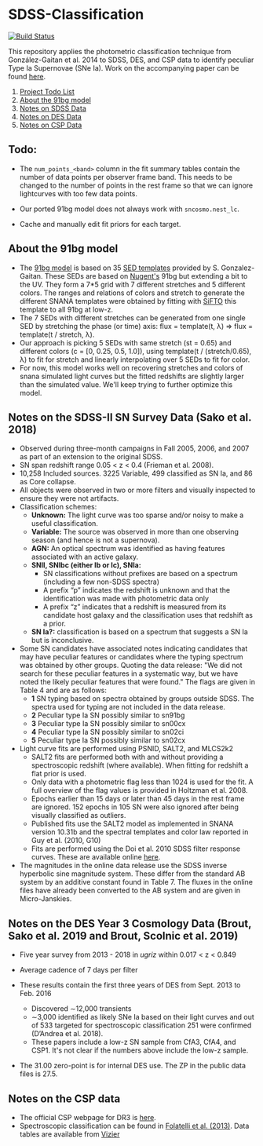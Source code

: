 # SDSS-Classification

  [![Build Status](https://travis-ci.com/mwvgroup/SDSS-Classification.svg?token=MKWwaqNeMpyaNQ2HGxM7&branch=master)](https://travis-ci.com/mwvgroup/SDSS-Classification)

This repository applies the photometric classification technique from González-Gaitan et al. 2014 to SDSS, DES, and CSP data to identify peculiar Type Ia Supernovae (SNe Ia).  Work on the accompanying paper can be found [here](https://github.com/mwvgroup/91bg_paper).

1. [Project Todo List](#todo)
1. [About the 91bg model](#about-the-91bg-model)
1. [Notes on SDSS Data](#notes-on-the-sdss-ii-sn-survey-data-sako-et-al-2018)
1. [Notes on DES Data](#notes-on-the-des-year-3-cosmology-data-brout-sako-et-al-2019-and-brout-scolnic-et-al-2019)
1. [Notes on CSP Data](#notes-on-the-csp-data)



## Todo:

- The `num_points_<band>` column in the fit summary tables contain the number of data points per observer frame band. This needs to be changed to the number of points in the rest frame so that we can ignore lightcurves with too few data points.

- Our ported 91bg model does not always work with `sncosmo.nest_lc`.

- Cache and manually edit fit priors for each target.


## About the 91bg model

- The [91bg model](https://github.com/mwvgroup/SDSS-Classification/blob/issues/3/port_model/sncosmo_91bgmodel/_sncosmo_91bgmodel.py) is based on 35 [SED templates](https://github.com/mwvgroup/SDSS-Classification/tree/issues/3/port_model/snana_sims/91BG_SED) provided by S. Gonzalez-Gaitan. These SEDs are based on [Nugent's](https://iopscience.iop.org/article/10.1086/341707) 91bg but extending a bit to the UV. They form a 7\*5 grid with 7 different stretches and 5 different colors. The ranges and relations of colors and stretch to generate the different SNANA templates were obtained by fitting with [SiFTO](https://iopscience.iop.org/article/10.1086/588518/meta) this template to all 91bg at low-z.
- The 7 SEDs with different stretches can be generated from one single SED by stretching the phase (or time) axis: flux = template(t, &lambda;) &rArr; flux = template(t / stretch, &lambda;).
- Our approach is picking 5 SEDs with same stretch (st = 0.65) and different colors (c = [0, 0.25, 0.5, 1.0]), using template(t / (stretch/0.65), &lambda;) to fit for stretch and linearly interpolating over 5 SEDs to fit for color.
- For now, this model works well on recovering stretches and colors of snana simulated light curves but the fitted redshifts are slightly larger than the simulated value. We'll keep trying to further optimize this model.


## Notes on the SDSS-II SN Survey Data (Sako et al. 2018)

- Observed during three-month campaigns in Fall 2005, 2006, and 2007 as part of an extension to the original SDSS.
- SN span redshift range 0.05 < z < 0.4 (Frieman et al. 2008). 
- 10,258 Included sources. 3225 Variable, 499 classified as SN Ia, and 86 as Core collapse.
- All objects were observed in two or more filters and visually inspected to ensure they were not artifacts.
- Classification schemes:
  - **Unknown:** The light curve was too sparse and/or noisy to make a useful classification.
  - **Variable:** The source was observed in more than one observing season (and hence is not a supernova).
  - **AGN:** An optical spectrum was identified as having features associated with an active galaxy.
  - **SNII, SNIbc (either Ib or Ic), SNIa:** 
    - SN classifications without prefixes are based on a spectrum (including a few non-SDSS spectra)
    - A prefix “p” indicates the redshift is unknown and that the identification was made with photometric data only
    - A prefix “z” indicates that a redshift is measured from its candidate host galaxy and the classification uses that redshift as a prior. 
  - **SN Ia?:** classification is based on a spectrum that suggests a SN Ia but is inconclusive.
- Some SN candidates have associated notes indicating candidates that may have peculiar features or candidates where the typing spectrum was obtained by other groups. Quoting the data release: "We did not search for these peculiar features in a systematic way, but we have noted the likely peculiar features that were found." The flags are given in Table 4 and are as follows:
  - **1**  SN typing based on spectra obtained by groups outside SDSS. The spectra used for typing are not included in the data release. 
  - **2**  Peculiar type Ia SN possibly similar to sn91bg 
  - **3**  Peculiar type Ia SN possibly similar to sn00cx 
  - **4**  Peculiar type Ia SN possibly similar to sn02ci 
  - **5**  Peculiar type Ia SN possibly similar to sn02cx 
- Light curve fits are performed using PSNID, SALT2, and MLCS2k2
  - SALT2 fits are performed both with and without providing a spectroscopic redshift (where available). When fitting for redshift a flat prior is used.
  - Only data with a photometric flag less than 1024 is used for the fit. A full overview of the flag values is provided in Holtzman et al. 2008.
  - Epochs earlier than 15 days or later than 45 days in the rest frame are ignored. 152 epochs in 105 SN were also ignored after being visually classified as outliers.
  - Published fits use the SALT2 model as implemented in SNANA version 10.31b and the spectral templates and color law reported in Guy et al. (2010, G10)
  - Fits are performed using the Doi et al. 2010 SDSS filter response curves. These are available online [here](http://www.ioa.s.u-tokyo.ac.jp/~doi/sdss/SDSSresponse.html).
- The magnitudes in the online data release use the SDSS inverse hyperbolic sine magnitude system. These differ from the standard AB system by an additive constant found in Table 7. The fluxes in the online files have already been converted to the AB system and are given in Micro-Janskies.



## Notes on the DES Year 3 Cosmology Data (Brout, Sako et al. 2019 and Brout, Scolnic et al. 2019) 

- Five year survey from 2013 - 2018 in *ugriz* within 0.017 < z < 0.849
-  Average cadence of 7 days per filter
- These results contain the first three years of DES from Sept. 2013 to Feb. 2016
  - Discovered ∼12,000 transients
  - ∼3,000 identified as likely SNe Ia based on their light curves and out of 533 targeted for spectroscopic classification 251 were confirmed (D’Andrea et al. 2018).
  - These papers include a low-z SN sample from CfA3, CfA4, and CSP1. It's not clear if the numbers above include the low-z sample.
  
- The 31.00 zero-point is for internal DES use. The ZP in the public data files is 27.5.



## Notes on the CSP data

- The official CSP webpage for DR3 is [here](https://csp.obs.carnegiescience.edu/news-items/csp-dr3-photometry-released).
- Spectroscopic classification can be found in [Folatelli et al. (2013)](https://arxiv.org/abs/1305.6997). Data tables are available from [Vizier](http://cdsarc.u-strasbg.fr/viz-bin/cat/J/ApJ/773/53)
